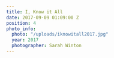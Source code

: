 ```yaml
---
title: I, Know it All
date: 2017-09-09 01:09:00 Z
position: 4
photo_info:
  photo: "/uploads/iknowitall2017.jpg"
  year: 2017
  photographer: Sarah Winton
---
```


